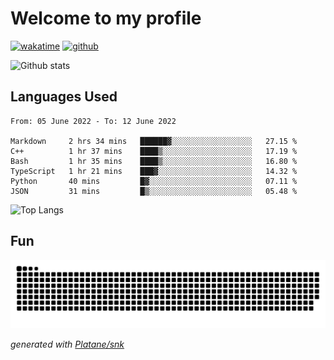 # Welcome to my profile

[![wakatime](https://wakatime.com/badge/user/82c377cd-a54c-404c-b7df-177b313ca539.svg)](https://wakatime.com/@82c377cd-a54c-404c-b7df-177b313ca539)
[![github](https://img.shields.io/github/followers/xinthose?logo=github&style=plastic)](https://github.com/alanhamlett?tab=followers)

![Github stats](https://github-readme-stats.vercel.app/api?username=xinthose&show_icons=true&theme=radical&count_private=true)

## Languages Used

<!--START_SECTION:waka-->

```text
From: 05 June 2022 - To: 12 June 2022

Markdown     2 hrs 34 mins   ██████▓░░░░░░░░░░░░░░░░░░   27.15 %
C++          1 hr 37 mins    ████▒░░░░░░░░░░░░░░░░░░░░   17.19 %
Bash         1 hr 35 mins    ████▒░░░░░░░░░░░░░░░░░░░░   16.80 %
TypeScript   1 hr 21 mins    ███▓░░░░░░░░░░░░░░░░░░░░░   14.32 %
Python       40 mins         █▓░░░░░░░░░░░░░░░░░░░░░░░   07.11 %
JSON         31 mins         █▒░░░░░░░░░░░░░░░░░░░░░░░   05.48 %
```

<!--END_SECTION:waka-->

![Top Langs](https://github-readme-stats.vercel.app/api/top-langs/?username=xinthose)

## Fun
![github contribution grid snake animation](https://raw.githubusercontent.com/xinthose/xinthose/output/github-contribution-grid-snake.svg)

_generated with [Platane/snk](https://github.com/Platane/snk)_
